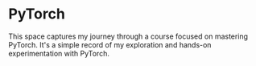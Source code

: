 # PyTorch
This space captures my journey through a course focused on mastering PyTorch. It's a simple record of my exploration and hands-on experimentation with PyTorch.
